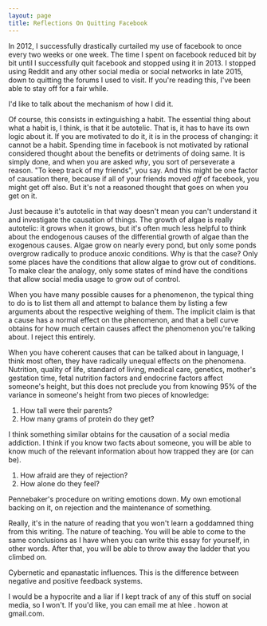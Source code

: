 ```yaml
---
layout: page
title: Reflections On Quitting Facebook
---
```


In 2012, I successfully drastically curtailed my use of facebook to once every two weeks or one week. The time I spent on facebook reduced bit by bit until I successfully quit facebook and stopped using it in 2013. I stopped using Reddit and any other social media or social networks in late 2015, down to quitting the forums I used to visit. If you're reading this, I've been able to stay off for a fair while.

I'd like to talk about the mechanism of how I did it.

Of course, this consists in extinguishing a habit. The essential thing about what a habit is, I think, is that it be autotelic. That is, it has to have its own logic about it. If you are motivated to do it, it is in the process of changing: it cannot be a habit. Spending time in facebook is not motivated by rational considered thought about the benefits or detriments of doing same. It is simply done, and when you are asked _why_, you sort of perseverate a reason. "To keep track of my friends", you say. And this might be one factor of causation there, because if all of your friends moved _off_ of facebook, you might get off also. But it's not a reasoned thought that goes on when you get on it.

Just because it's autotelic in that way doesn't mean you can't understand it and investigate the causation of things. The growth of algae is really autotelic: it grows when it grows, but it's often much less helpful to think about the endogenous causes of the differential growth of algae than the exogenous causes. Algae grow on nearly every pond, but only some ponds overgrow radically to produce anoxic conditions. Why is that the case? Only some places have the conditions that allow algae to grow out of conditions. To make clear the analogy, only some states of mind have the conditions that allow social media usage to grow out of control.

When you have many possible causes for a phenomenon, the typical thing to do is to list them all and attempt to balance them by listing a few arguments about the respective weighing of them. The implicit claim is that a cause has a normal effect on the phenomenon, and that a bell curve obtains for how much certain causes affect the phenomenon you're talking about. I reject this entirely.

When you have coherent causes that can be talked about in language, I think most often, they have radically unequal effects on the phenomena. Nutrition, quality of life, standard of living, medical care, genetics, mother's gestation time, fetal nutrition factors and endocrine factors affect someone's height, but this does not preclude you from knowing 95% of the variance in someone's height from two pieces of knowledge:

1. How tall were their parents?
2. How many grams of protein do they get?

I think something similar obtains for the causation of a social media addiction. I think if you know two facts about someone, you will be able to know much of the relevant information about how trapped they are (or can be).

1. How afraid are they of rejection?
2. How alone do they feel?

Pennebaker's procedure on writing emotions down.
My own emotional backing on it, on rejection and the maintenance of something.

Really, it's in the nature of reading that you won't learn a goddamned thing from this writing.
The nature of teaching. You will be able to come to the same conclusions as I have when you can write this essay for yourself, in other words. After that, you will be able to throw away the ladder that you climbed on.

Cybernetic and epanastatic influences. This is the difference between negative and positive feedback systems.

I would be a hypocrite and a liar if I kept track of any of this stuff on social media, so I won't. If you'd like, you can email me at hlee . howon at gmail.com.
